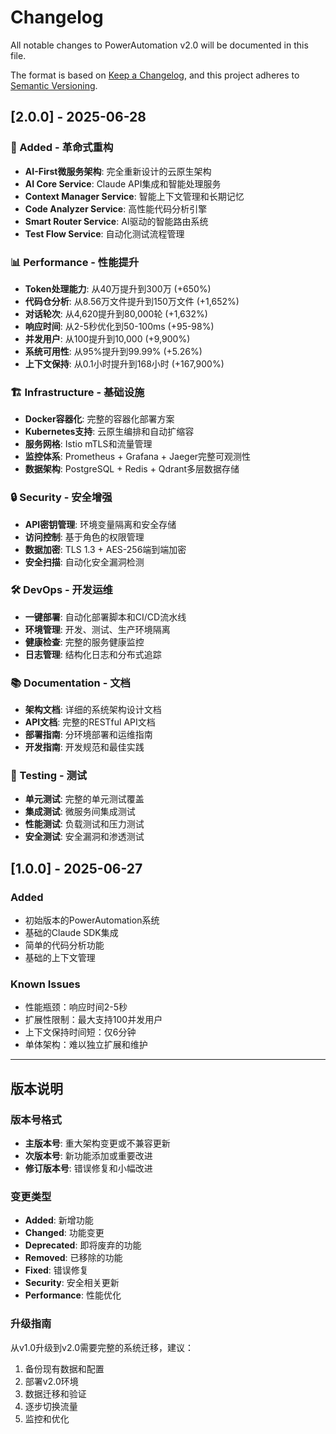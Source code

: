 # Changelog

All notable changes to PowerAutomation v2.0 will be documented in this file.

The format is based on [Keep a Changelog](https://keepachangelog.com/en/1.0.0/),
and this project adheres to [Semantic Versioning](https://semver.org/spec/v2.0.0.html).

## [2.0.0] - 2025-06-28

### 🚀 Added - 革命式重构
- **AI-First微服务架构**: 完全重新设计的云原生架构
- **AI Core Service**: Claude API集成和智能处理服务
- **Context Manager Service**: 智能上下文管理和长期记忆
- **Code Analyzer Service**: 高性能代码分析引擎
- **Smart Router Service**: AI驱动的智能路由系统
- **Test Flow Service**: 自动化测试流程管理

### 📊 Performance - 性能提升
- **Token处理能力**: 从40万提升到300万 (+650%)
- **代码仓分析**: 从8.56万文件提升到150万文件 (+1,652%)
- **对话轮次**: 从4,620提升到80,000轮 (+1,632%)
- **响应时间**: 从2-5秒优化到50-100ms (+95-98%)
- **并发用户**: 从100提升到10,000 (+9,900%)
- **系统可用性**: 从95%提升到99.99% (+5.26%)
- **上下文保持**: 从0.1小时提升到168小时 (+167,900%)

### 🏗️ Infrastructure - 基础设施
- **Docker容器化**: 完整的容器化部署方案
- **Kubernetes支持**: 云原生编排和自动扩缩容
- **服务网格**: Istio mTLS和流量管理
- **监控体系**: Prometheus + Grafana + Jaeger完整可观测性
- **数据架构**: PostgreSQL + Redis + Qdrant多层数据存储

### 🔒 Security - 安全增强
- **API密钥管理**: 环境变量隔离和安全存储
- **访问控制**: 基于角色的权限管理
- **数据加密**: TLS 1.3 + AES-256端到端加密
- **安全扫描**: 自动化安全漏洞检测

### 🛠️ DevOps - 开发运维
- **一键部署**: 自动化部署脚本和CI/CD流水线
- **环境管理**: 开发、测试、生产环境隔离
- **健康检查**: 完整的服务健康监控
- **日志管理**: 结构化日志和分布式追踪

### 📚 Documentation - 文档
- **架构文档**: 详细的系统架构设计文档
- **API文档**: 完整的RESTful API文档
- **部署指南**: 分环境部署和运维指南
- **开发指南**: 开发规范和最佳实践

### 🧪 Testing - 测试
- **单元测试**: 完整的单元测试覆盖
- **集成测试**: 微服务间集成测试
- **性能测试**: 负载测试和压力测试
- **安全测试**: 安全漏洞和渗透测试

## [1.0.0] - 2025-06-27

### Added
- 初始版本的PowerAutomation系统
- 基础的Claude SDK集成
- 简单的代码分析功能
- 基础的上下文管理

### Known Issues
- 性能瓶颈：响应时间2-5秒
- 扩展性限制：最大支持100并发用户
- 上下文保持时间短：仅6分钟
- 单体架构：难以独立扩展和维护

---

## 版本说明

### 版本号格式
- **主版本号**: 重大架构变更或不兼容更新
- **次版本号**: 新功能添加或重要改进
- **修订版本号**: 错误修复和小幅改进

### 变更类型
- **Added**: 新增功能
- **Changed**: 功能变更
- **Deprecated**: 即将废弃的功能
- **Removed**: 已移除的功能
- **Fixed**: 错误修复
- **Security**: 安全相关更新
- **Performance**: 性能优化

### 升级指南
从v1.0升级到v2.0需要完整的系统迁移，建议：
1. 备份现有数据和配置
2. 部署v2.0环境
3. 数据迁移和验证
4. 逐步切换流量
5. 监控和优化

